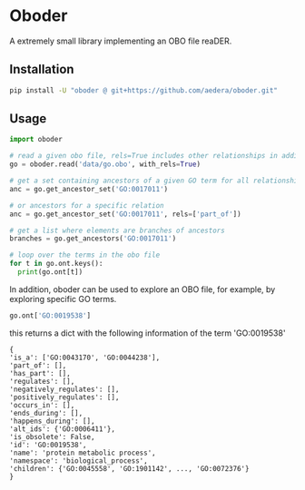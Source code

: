 # Oboder

A extremely small library implementing an OBO file reaDER.


## Installation

```bash
pip install -U "oboder @ git+https://github.com/aedera/oboder.git"
```

## Usage

```python
import oboder

# read a given obo file, rels=True includes other relationships in addition to 'is_a'
go = oboder.read('data/go.obo', with_rels=True)

# get a set containing ancestors of a given GO term for all relationships
anc = go.get_ancestor_set('GO:0017011')

# or ancestors for a specific relation
anc = go.get_ancestor_set('GO:0017011', rels=['part_of'])

# get a list where elements are branches of ancestors
branches = go.get_ancestors('GO:0017011')

# loop over the terms in the obo file
for t in go.ont.keys():
  print(go.ont[t])
```

In addition, oboder can be used to explore an OBO file, for example, by exploring
specific GO terms.

```python
go.ont['GO:0019538']
```
this returns a dict with the following information of the term 'GO:0019538'

```
{
'is_a': ['GO:0043170', 'GO:0044238'],
'part_of': [],
'has_part': [],
'regulates': [],
'negatively_regulates': [],
'positively_regulates': [],
'occurs_in': [],
'ends_during': [],
'happens_during': [],
'alt_ids': {'GO:0006411'},
'is_obsolete': False,
'id': 'GO:0019538',
'name': 'protein metabolic process',
'namespace': 'biological_process',
'children': {'GO:0045558', 'GO:1901142', ..., 'GO:0072376'}
}
```
